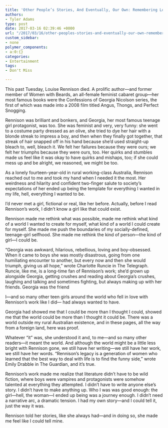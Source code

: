 ```yaml
---
title: 'Other People’s Stories, And Eventually, Our Own: Remembering Louise Rennison'
authors:
- Tyler Adams
type: post
date: 2017-03-16 02:39:46 +0000
url: "/2017/03/16/other-peoples-stories-and-eventually-our-own-remembering-louise-rennison/"
custom_sidebar:
- none
polymer_components:
- a:0:{}
categories:
- Entertainment
tags:
- Don't Miss

---
```

This past Tuesday, Louise Rennison died. A prolific author—and former member of Women with Beards, an all-female feminist cabaret group—her most famous books were the Confessions of Georgia Nicolson series, the first of which was made into a 2008 film titled Angus, Thongs, and Perfect Snogging. 

Rennison was brilliant and bonkers, and Georgia, her most famous teenage girl protagonist, was too. She was feminist and very, very funny: she went to a costume party dressed as an olive, she tried to dye her hair with a blonde streak to impress a boy, and then when they finally got together, that streak of hair snapped off in his hand because she’d used straight-up bleach to, well, bleach it. We felt her failures because they were ours; we felt her triumphs because they were ours, too. Her quirks and stumbles made us feel like it was okay to have quirks and mishaps, too; if she could mess up and be alright, we reasoned, we might be too. 

As a lonely fourteen-year-old in rural working-class Australia, Rennison reached out to me and took my hand when I needed it the most. Her weirdness and hilarity and confident two-finger salute to society’s expectations of her ended up being the template for everything I wanted in my life, hell, everything I wanted to be. 

I’d never met a girl, fictional or real, like her before. Actually, before I read Rennison’s work, I didn’t know a girl like that could exist. 

Rennison made me rethink what was possible, made me rethink what kind of a world I wanted to create for myself, what kind of a world I could create for myself. She made me push the boundaries of my socially-defined, teenage-girl selfhood. She made me rethink the kind of person—the kind of girl—I could be.

“Georgia was awkward, hilarious, rebellious, loving and boy-obsessed. When it came to boys she was mostly disastrous, going from one humiliating encounter to another, but every now and then she would triumph, giving us all hope,” wrote Charlotte Runcie in The Telegraph. Runcie, like me, is a long-time fan of Rennison’s work; she’d grown up alongside Georgia, getting crushes and reading about Georgia’s crushes, laughing and talking and sometimes fighting, but always making up with her friends. Georgia was the friend
  
I—and so many other teen girls around the world who fell in love with Rennison’s work like I did— had always wanted to have.

Georgia had showed me that I could be more than I thought I could, showed me that the world could be more than I thought it could be. There was a world outside my rural Australian existence, and in these pages, all the way from a foreign land, here was proof. 

Whatever “it” was, she understood it and, to me—and so many other readers—it meant the world. And although the world might be a little less bright with Rennison gone, we still have her writing—we still have her work, we still have her words. “Rennison&#8217;s legacy is a generation of women who learned that the best way to deal with life is to find the funny side,” wrote Emily Drabble in The Guardian, and it’s true. 

Rennison’s work made me realize that literature didn’t have to be wild fiction, where boys were vampires and protagonists were somehow talented at everything they attempted. I didn’t have to write anyone else’s story. I didn’t have to make anything up. Who I was was good enough: the girl—hell, the woman—I ended up being was a journey enough. I didn’t need a narrative arc, a dramatic tension. I had my own story—and I could tell it, just the way it was.

Rennison told her stories, like she always had—and in doing so, she made me feel like I could tell mine.